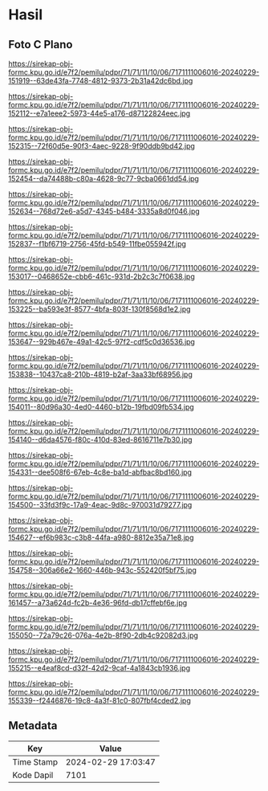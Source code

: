 # Hasil

## Foto C Plano

https://sirekap-obj-formc.kpu.go.id/e7f2/pemilu/pdpr/71/71/11/10/06/7171111006016-20240229-151919--63de43fa-7748-4812-9373-2b31a42dc6bd.jpg

https://sirekap-obj-formc.kpu.go.id/e7f2/pemilu/pdpr/71/71/11/10/06/7171111006016-20240229-152112--e7a1eee2-5973-44e5-a176-d87122824eec.jpg

https://sirekap-obj-formc.kpu.go.id/e7f2/pemilu/pdpr/71/71/11/10/06/7171111006016-20240229-152315--72f60d5e-90f3-4aec-9228-9f90ddb9bd42.jpg

https://sirekap-obj-formc.kpu.go.id/e7f2/pemilu/pdpr/71/71/11/10/06/7171111006016-20240229-152454--da74488b-c80a-4628-9c77-9cba0661dd54.jpg

https://sirekap-obj-formc.kpu.go.id/e7f2/pemilu/pdpr/71/71/11/10/06/7171111006016-20240229-152634--768d72e6-a5d7-4345-b484-3335a8d0f046.jpg

https://sirekap-obj-formc.kpu.go.id/e7f2/pemilu/pdpr/71/71/11/10/06/7171111006016-20240229-152837--f1bf6719-2756-45fd-b549-11fbe055942f.jpg

https://sirekap-obj-formc.kpu.go.id/e7f2/pemilu/pdpr/71/71/11/10/06/7171111006016-20240229-153017--0468652e-cbb6-461c-931d-2b2c3c7f0638.jpg

https://sirekap-obj-formc.kpu.go.id/e7f2/pemilu/pdpr/71/71/11/10/06/7171111006016-20240229-153225--ba593e3f-8577-4bfa-803f-130f8568d1e2.jpg

https://sirekap-obj-formc.kpu.go.id/e7f2/pemilu/pdpr/71/71/11/10/06/7171111006016-20240229-153647--929b467e-49a1-42c5-97f2-cdf5c0d36536.jpg

https://sirekap-obj-formc.kpu.go.id/e7f2/pemilu/pdpr/71/71/11/10/06/7171111006016-20240229-153838--10437ca8-210b-4819-b2af-3aa33bf68956.jpg

https://sirekap-obj-formc.kpu.go.id/e7f2/pemilu/pdpr/71/71/11/10/06/7171111006016-20240229-154011--80d96a30-4ed0-4460-b12b-19fbd09fb534.jpg

https://sirekap-obj-formc.kpu.go.id/e7f2/pemilu/pdpr/71/71/11/10/06/7171111006016-20240229-154140--d6da4576-f80c-410d-83ed-8616711e7b30.jpg

https://sirekap-obj-formc.kpu.go.id/e7f2/pemilu/pdpr/71/71/11/10/06/7171111006016-20240229-154331--dee508f6-67eb-4c8e-ba1d-abfbac8bd160.jpg

https://sirekap-obj-formc.kpu.go.id/e7f2/pemilu/pdpr/71/71/11/10/06/7171111006016-20240229-154500--33fd3f9c-17a9-4eac-9d8c-970031d79277.jpg

https://sirekap-obj-formc.kpu.go.id/e7f2/pemilu/pdpr/71/71/11/10/06/7171111006016-20240229-154627--ef6b983c-c3b8-44fa-a980-8812e35a71e8.jpg

https://sirekap-obj-formc.kpu.go.id/e7f2/pemilu/pdpr/71/71/11/10/06/7171111006016-20240229-154758--306a66e2-1660-446b-943c-552420f5bf75.jpg

https://sirekap-obj-formc.kpu.go.id/e7f2/pemilu/pdpr/71/71/11/10/06/7171111006016-20240229-161457--a73a624d-fc2b-4e36-96fd-db17cffebf6e.jpg

https://sirekap-obj-formc.kpu.go.id/e7f2/pemilu/pdpr/71/71/11/10/06/7171111006016-20240229-155050--72a79c26-076a-4e2b-8f90-2db4c92082d3.jpg

https://sirekap-obj-formc.kpu.go.id/e7f2/pemilu/pdpr/71/71/11/10/06/7171111006016-20240229-155215--e4eaf8cd-d32f-42d2-9caf-4a1843cb1936.jpg

https://sirekap-obj-formc.kpu.go.id/e7f2/pemilu/pdpr/71/71/11/10/06/7171111006016-20240229-155339--f2446876-19c8-4a3f-81c0-807fbf4cded2.jpg


## Metadata

| Key        | Value               |
| ---------- | ------------------- |
| Time Stamp | 2024-02-29 17:03:47 |
| Kode Dapil | 7101                |



